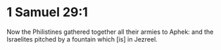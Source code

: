 # 1 Samuel 29:1

Now the Philistines gathered together all their armies to Aphek: and the Israelites pitched by a fountain which [is] in Jezreel.